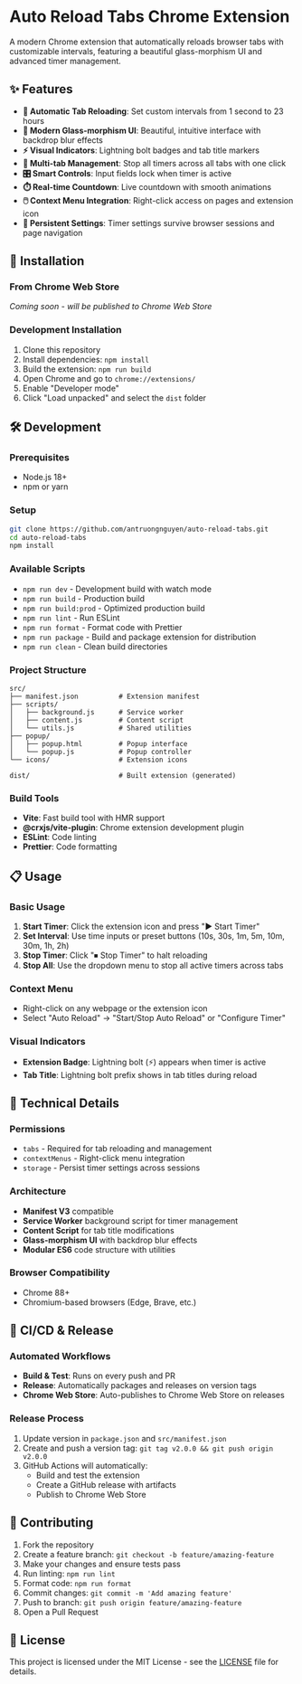 # Auto Reload Tabs Chrome Extension

A modern Chrome extension that automatically reloads browser tabs with customizable intervals, featuring a beautiful glass-morphism UI and advanced timer management.

## ✨ Features

- **🔄 Automatic Tab Reloading**: Set custom intervals from 1 second to 23 hours
- **🎨 Modern Glass-morphism UI**: Beautiful, intuitive interface with backdrop blur effects
- **⚡ Visual Indicators**: Lightning bolt badges and tab title markers
- **🎯 Multi-tab Management**: Stop all timers across all tabs with one click
- **🎛️ Smart Controls**: Input fields lock when timer is active
- **⏱️ Real-time Countdown**: Live countdown with smooth animations
- **🖱️ Context Menu Integration**: Right-click access on pages and extension icon
- **💾 Persistent Settings**: Timer settings survive browser sessions and page navigation

## 🚀 Installation

### From Chrome Web Store
*Coming soon - will be published to Chrome Web Store*

### Development Installation
1. Clone this repository
2. Install dependencies: `npm install`
3. Build the extension: `npm run build`
4. Open Chrome and go to `chrome://extensions/`
5. Enable "Developer mode"
6. Click "Load unpacked" and select the `dist` folder

## 🛠️ Development

### Prerequisites
- Node.js 18+ 
- npm or yarn

### Setup
```bash
git clone https://github.com/antruongnguyen/auto-reload-tabs.git
cd auto-reload-tabs
npm install
```

### Available Scripts
- `npm run dev` - Development build with watch mode
- `npm run build` - Production build
- `npm run build:prod` - Optimized production build
- `npm run lint` - Run ESLint
- `npm run format` - Format code with Prettier
- `npm run package` - Build and package extension for distribution
- `npm run clean` - Clean build directories

### Project Structure
```
src/
├── manifest.json          # Extension manifest
├── scripts/
│   ├── background.js      # Service worker
│   ├── content.js         # Content script
│   └── utils.js           # Shared utilities
├── popup/
│   ├── popup.html         # Popup interface
│   └── popup.js           # Popup controller
└── icons/                 # Extension icons

dist/                      # Built extension (generated)
```

### Build Tools
- **Vite**: Fast build tool with HMR support
- **@crxjs/vite-plugin**: Chrome extension development plugin
- **ESLint**: Code linting
- **Prettier**: Code formatting

## 📋 Usage

### Basic Usage
1. **Start Timer**: Click the extension icon and press "▶ Start Timer"
2. **Set Interval**: Use time inputs or preset buttons (10s, 30s, 1m, 5m, 10m, 30m, 1h, 2h)
3. **Stop Timer**: Click "⏹ Stop Timer" to halt reloading
4. **Stop All**: Use the dropdown menu to stop all active timers across tabs

### Context Menu
- Right-click on any webpage or the extension icon
- Select "Auto Reload" → "Start/Stop Auto Reload" or "Configure Timer"

### Visual Indicators
- **Extension Badge**: Lightning bolt (⚡) appears when timer is active
- **Tab Title**: Lightning bolt prefix shows in tab titles during reload

## 🔧 Technical Details

### Permissions
- `tabs` - Required for tab reloading and management
- `contextMenus` - Right-click menu integration  
- `storage` - Persist timer settings across sessions

### Architecture
- **Manifest V3** compatible
- **Service Worker** background script for timer management
- **Content Script** for tab title modifications
- **Glass-morphism UI** with backdrop blur effects
- **Modular ES6** code structure with utilities

### Browser Compatibility
- Chrome 88+
- Chromium-based browsers (Edge, Brave, etc.)

## 🚀 CI/CD & Release

### Automated Workflows
- **Build & Test**: Runs on every push and PR
- **Release**: Automatically packages and releases on version tags
- **Chrome Web Store**: Auto-publishes to Chrome Web Store on releases

### Release Process
1. Update version in `package.json` and `src/manifest.json`
2. Create and push a version tag: `git tag v2.0.0 && git push origin v2.0.0`
3. GitHub Actions will automatically:
   - Build and test the extension
   - Create a GitHub release with artifacts
   - Publish to Chrome Web Store

## 🤝 Contributing

1. Fork the repository
2. Create a feature branch: `git checkout -b feature/amazing-feature`
3. Make your changes and ensure tests pass
4. Run linting: `npm run lint`
5. Format code: `npm run format`
6. Commit changes: `git commit -m 'Add amazing feature'`
7. Push to branch: `git push origin feature/amazing-feature`
8. Open a Pull Request

## 📄 License

This project is licensed under the MIT License - see the [LICENSE](LICENSE) file for details.

